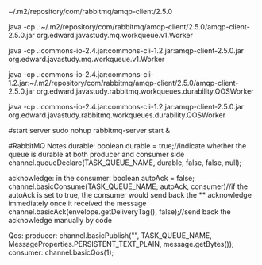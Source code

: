 ~/.m2/repository/com/rabbitmq/amqp-client/2.5.0

java -cp .:~/.m2/repository/com/rabbitmq/amqp-client/2.5.0/amqp-client-2.5.0.jar org.edward.javastudy.mq.workqueue.v1.Worker

java -cp .:commons-io-2.4.jar:commons-cli-1.2.jar:amqp-client-2.5.0.jar org.edward.javastudy.mq.workqueue.v1.Worker



java -cp .:commons-io-2.4.jar:commons-cli-1.2.jar:~/.m2/repository/com/rabbitmq/amqp-client/2.5.0/amqp-client-2.5.0.jar org.edward.javastudy.rabbitmq.workqueues.durability.QOSWorker

java -cp .:commons-io-2.4.jar:commons-cli-1.2.jar:amqp-client-2.5.0.jar org.edward.javastudy.rabbitmq.workqueues.durability.QOSWorker


#start server
sudo nohup rabbitmq-server start &


#RabbitMQ Notes
durable: 
boolean durable = true;//indicate whether the queue is durable at both producer and consumer side
channel.queueDeclare(TASK_QUEUE_NAME, durable, false, false, null);


acknowledge: 
in the consumer:
boolean autoAck = false;
channel.basicConsume(TASK_QUEUE_NAME, autoAck, consumer)//if the autoAck is set to true, the consumer would send back the ** acknowledge immediately once it received the message
channel.basicAck(envelope.getDeliveryTag(), false);//send back the acknowledge manually by code

Qos:
producer:
channel.basicPublish("", TASK_QUEUE_NAME, MessageProperties.PERSISTENT_TEXT_PLAIN, message.getBytes());
consumer:
channel.basicQos(1);